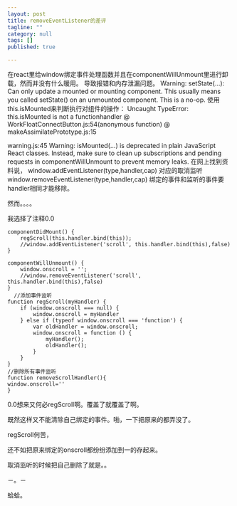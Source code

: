 ```yaml
---
layout: post
title: removeEventListener的差评
tagline: ""
category: null
tags: []
published: true

---
```

在react里给window绑定事件处理函数并且在componentWillUnmount里进行卸载，然而并没有什么暖用。
导致报错和内存泄漏问题。
Warning: setState(...): Can only update a mounted or mounting component. This usually means you called setState() on an unmounted component. This is a no-op.
使用this.isMounted来判断执行对组件的操作：
Uncaught TypeError: this.isMounted is not a functionhandler @ WorkFloatConnectButton.js:54(anonymous function) @ makeAssimilatePrototype.js:15

warning.js:45 Warning: isMounted(...) is deprecated in plain JavaScript React classes. Instead, make sure to clean up subscriptions and pending requests in componentWillUnmount to prevent memory leaks.
在网上找到资料说，
window.addEventListener(type,handler,cap)
对应的取消监听window.removeEventListener(type,handler,cap)
绑定的事件和监听的事件要handler相同才能移除。

然而。。。。


我选择了注释0.0

    componentDidMount() {
        regScroll(this.handler.bind(this));
        //window.addEventListener('scroll', this.handler.bind(this),false)
    }
  
    componentWillUnmount() {
        window.onscroll = '';
        //window.removeEventListener('scroll', this.handler.bind(this),false)
    }
      //添加事件监听
    function regScroll(myHandler) {
        if (window.onscroll === null) {
            window.onscroll = myHandler
        } else if (typeof window.onscroll === 'function') {
            var oldHandler = window.onscroll;
            window.onscroll = function () {
                myHandler();
                oldHandler();
            }
        }
    }
    //删除所有事件监听
    function removeScrollHandler(){
    window.onscroll=''
    }

0.0想来又何必regScroll啊。覆盖了就覆盖了啊。
 
 既然这样又不能清除自己绑定的事件。啪，一下把原来的都弄没了。
 

regScroll何苦，

还不如把原来绑定的onscroll都纷纷添加到一的存起来。

取消监听的时候把自己删除了就是。。

－。－

蛤蛤。
